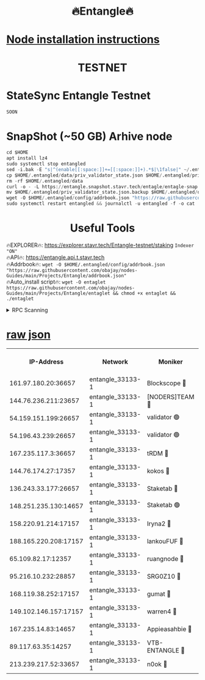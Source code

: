 <h1 align="center"> 🔥Entangle🔥</h1>

[Node installation instructions](https://github.com/obajay/nodes-Guides/tree/main/Projects/Entangle)
=

<h1 align="center"> TESTNET</h1>

# StateSync Entangle Testnet
```python
SOON
```
# SnapShot (~50 GB) Arhive node
```python
cd $HOME
apt install lz4
sudo systemctl stop entangled
sed -i.bak -E "s|^(enable[[:space:]]+=[[:space:]]+).*$|\1false|" ~/.entangled/config/config.toml
cp $HOME/.entangled/data/priv_validator_state.json $HOME/.entangled/priv_validator_state.json.backup
rm -rf $HOME/.entangled/data
curl -o - -L https://entangle.snapshot.stavr.tech/entagle/entagle-snap.tar.lz4 | lz4 -c -d - | tar -x -C $HOME/.entangled --strip-components 2
mv $HOME/.entangled/priv_validator_state.json.backup $HOME/.entangled/data/priv_validator_state.json
wget -O $HOME/.entangled/config/addrbook.json "https://raw.githubusercontent.com/obajay/nodes-Guides/main/Projects/Entangle/addrbook.json"
sudo systemctl restart entangled && journalctl -u entangled -f -o cat
```
 <h1 align="center"> Useful Tools</h1>
 
🔥EXPLORER🔥: https://explorer.stavr.tech/Entangle-testnet/staking        `Indexer "ON"` \
🔥API🔥:      https://entangle.api.t.stavr.tech \
🔥Addrbook🔥: ```wget -O $HOME/.entangled/config/addrbook.json "https://raw.githubusercontent.com/obajay/nodes-Guides/main/Projects/Entangle/addrbook.json"``` \
🔥Auto_install script🔥:  `wget -O entaglet https://raw.githubusercontent.com/obajay/nodes-Guides/main/Projects/Entangle/entaglet && chmod +x entaglet && ./entaglet`


<details>
<summary>RPC Scanning</summary>

<h2 align="center"> We scan nodes in real time every 4 hours. And we provide the final result of RPC endpoints.
We cannot influence the operation of these nodes in any way. </h2>


```python
If Voting Power is higher than 0 --> then the Node is a validator of the network and may be subject to attack and be a potential threat to the chain.
```
```python
We marked such validators with a red symbol
```

</details>

[raw json](https://rpc-check.entangt.stavr.tech/entangt/rpc-entangt-result.json)
=


<table><tr><th>IP-Address</th><th>Network</th><th>Moniker</th><th>Latest Block Height</th><th>Earliest Block Height</th><th>Catching Up</th><th>Tx Index</th><th>Voting Power</th><th>Scan Time</th></tr><tr><td>161.97.180.20:36657</td><td>entangle_33133-1</td><td>Blockscope 🔴</td><td>1276568</td><td>1</td><td>False</td><td>off</td><td>259586473635098</td><td>2023-12-23T11:44:35.156691337UTC</td></tr><tr><td>144.76.236.211:23657</td><td>entangle_33133-1</td><td>[NODERS]TEAM 🔴</td><td>1276571</td><td>1</td><td>False</td><td>off</td><td>47049700500000000</td><td>2023-12-23T11:44:47.536129424UTC</td></tr><tr><td>54.159.151.199:26657</td><td>entangle_33133-1</td><td>validator 🟢</td><td>1276572</td><td>1</td><td>False</td><td>on</td><td>0</td><td>2023-12-23T11:44:54.791181960UTC</td></tr><tr><td>54.196.43.239:26657</td><td>entangle_33133-1</td><td>validator 🟢</td><td>1276572</td><td>1</td><td>False</td><td>on</td><td>0</td><td>2023-12-23T11:44:55.477620247UTC</td></tr><tr><td>167.235.117.3:36657</td><td>entangle_33133-1</td><td>tRDM 🔴</td><td>1276573</td><td>1</td><td>False</td><td>on</td><td>59519660338000</td><td>2023-12-23T11:44:56.496228489UTC</td></tr><tr><td>144.76.174.27:17357</td><td>entangle_33133-1</td><td>kokos 🔴</td><td>1276571</td><td>145001</td><td>False</td><td>on</td><td>89890100000000</td><td>2023-12-23T11:44:44.602525936UTC</td></tr><tr><td>136.243.33.177:26657</td><td>entangle_33133-1</td><td>Staketab 🔴</td><td>1276571</td><td>660001</td><td>False</td><td>on</td><td>37511111100000</td><td>2023-12-23T11:44:49.837924837UTC</td></tr><tr><td>148.251.235.130:14657</td><td>entangle_33133-1</td><td>Staketab 🟢</td><td>1276567</td><td>660801</td><td>False</td><td>on</td><td>0</td><td>2023-12-23T11:44:34.786509805UTC</td></tr><tr><td>158.220.91.214:17157</td><td>entangle_33133-1</td><td>Iryna2 🔴</td><td>1276572</td><td>704001</td><td>False</td><td>on</td><td>180890937000019</td><td>2023-12-23T11:44:55.874482655UTC</td></tr><tr><td>188.165.220.208:17157</td><td>entangle_33133-1</td><td>lankouFUF 🔴</td><td>1276570</td><td>725001</td><td>False</td><td>on</td><td>180899900000002</td><td>2023-12-23T11:44:40.201525649UTC</td></tr><tr><td>65.109.82.17:12357</td><td>entangle_33133-1</td><td>ruangnode 🔴</td><td>1276568</td><td>806001</td><td>False</td><td>off</td><td>261143217535902</td><td>2023-12-23T11:44:35.557662115UTC</td></tr><tr><td>95.216.10.232:28857</td><td>entangle_33133-1</td><td>SRG0Z10 🔴</td><td>1276567</td><td>842001</td><td>False</td><td>off</td><td>17477251056590</td><td>2023-12-23T11:44:32.452576262UTC</td></tr><tr><td>168.119.38.252:17157</td><td>entangle_33133-1</td><td>gumat 🔴</td><td>1276570</td><td>962001</td><td>False</td><td>on</td><td>314013548351851</td><td>2023-12-23T11:44:39.911710632UTC</td></tr><tr><td>149.102.146.157:17157</td><td>entangle_33133-1</td><td>warren4 🔴</td><td>1276571</td><td>1054001</td><td>False</td><td>on</td><td>201531178365442</td><td>2023-12-23T11:44:47.301111149UTC</td></tr><tr><td>167.235.14.83:14657</td><td>entangle_33133-1</td><td>Appieasahbie 🔴</td><td>1276573</td><td>1076001</td><td>False</td><td>on</td><td>44568809900999996</td><td>2023-12-23T11:44:56.158192918UTC</td></tr><tr><td>89.117.63.35:14257</td><td>entangle_33133-1</td><td>VTB-ENTANGLE 🔴</td><td>1276571</td><td>1162001</td><td>False</td><td>off</td><td>115826514071325</td><td>2023-12-23T11:44:44.928777476UTC</td></tr><tr><td>213.239.217.52:33657</td><td>entangle_33133-1</td><td>n0ok 🔴</td><td>1276572</td><td>1176572</td><td>False</td><td>off</td><td>46574292273662988</td><td>2023-12-23T11:44:54.159013316UTC</td></tr></table>
